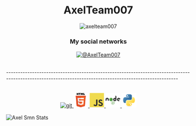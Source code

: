 <h1 align="center">AxelTeam007</h1>

<p align="center"> <img src="https://komarev.com/ghpvc/?username=axelteam007&label=Profile%20views&color=0e75b6&style=flat" alt="axelteam007" /> </p>

<h3 align="center">My social networks</h3>
<p align="center">
<a href="https://github.com/AxelTeam007" target="blank"><img align="center" src="https://pngimg.com/uploads/github/github_PNG80.png" alt="@AxelTeam007" height="30" width="40" /></a>
</p>
<br>
-------------------------------------------------------------------------------------------------------------------------------------------------------
<br>
<br>
<p align="center"> <a href="https://git-scm.com/" target="_blank" rel="noreferrer"> <img src="https://www.vectorlogo.zone/logos/git-scm/git-scm-icon.svg" alt="git" width="40" height="40"/> </a> <a href="https://www.w3.org/html/" target="_blank" rel="noreferrer"> <img src="https://raw.githubusercontent.com/devicons/devicon/master/icons/html5/html5-original-wordmark.svg" alt="html5" width="40" height="40"/> </a> <a href="https://developer.mozilla.org/en-US/docs/Web/JavaScript" target="_blank" rel="noreferrer"> <img src="https://raw.githubusercontent.com/devicons/devicon/master/icons/javascript/javascript-original.svg" alt="javascript" width="40" height="40"/> </a> <a href="https://nodejs.org" target="_blank" rel="noreferrer"> <img src="https://raw.githubusercontent.com/devicons/devicon/master/icons/nodejs/nodejs-original-wordmark.svg" alt="nodejs" width="40" height="40"/> </a> <a href="https://www.python.org" target="_blank" rel="noreferrer"> <img src="https://raw.githubusercontent.com/devicons/devicon/master/icons/python/python-original.svg" alt="python" width="40" height="40"/> </a> </p>

<p><img align="center" src="https://github-readme-streak-stats.herokuapp.com/?user=axelteam007&" alt="Axel Smn Stats" /></p>
